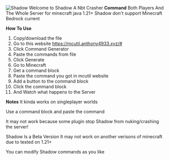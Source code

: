 ![Shadow](https://github.com/user-attachments/assets/10b4a36b-c08f-44d7-be3d-665fbbab7d8e)
Welcome to Shadow A Nbt Crasher **Command** Both Players And The Whole Server for minecraft java 1.21+ 
Shadow don't support Minecraft Bedrock current 


**How To Use**
1. Copy/download the file
2. Go to this website https://mcutil.anthony4933.xyz/#
3. Click Command Generator
4. Paste the commands from file
5. Click Generate
6. Go to Minecraft
7. Get a command block
8. Paste the command you got in mcutil website
9. Add a button to the command block
10. Click the command block
11. And Watch what happens to the Server 
   


**Notes**
It kinda works on singleplayer worlds

Use a command block and paste the command

It may not work because some plugin stop Shadow from nuking/crashing the server!

Shadow Is a Beta Version It may not work on another verisons of minecraft due to tested on 1.21+

You can modify Shadow commands as you like 


